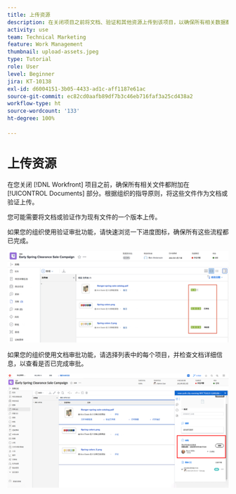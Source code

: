 ```yaml
---
title: 上传资源
description: 在关闭项目之前将文档、验证和其他资源上传到该项目，以确保所有相关数据都与该项目相关联。
activity: use
team: Technical Marketing
feature: Work Management
thumbnail: upload-assets.jpeg
type: Tutorial
role: User
level: Beginner
jira: KT-10138
exl-id: d6004151-3b05-4433-ad1c-aff1187e61ac
source-git-commit: ec82cd0aafb89df7b3c46eb716faf3a25cd438a2
workflow-type: ht
source-wordcount: '133'
ht-degree: 100%

---
```


# 上传资源

在您关闭 [!DNL Workfront] 项目之前，确保所有相关文件都附加在 [!UICONTROL Documents] 部分。根据组织的指导原则，将这些文件作为文档或验证上传。

您可能需要将文档或验证作为现有文件的一个版本上传。

如果您的组织使用验证审批功能，请快速浏览一下进度图标，确保所有这些流程都已完成。

![显示验证进度图标的文档页面](assets/planner-fund-proof-progress-icons.png)

如果您的组织使用文档审批功能，请选择列表中的每个项目，并检查文档详细信息，以查看是否已完成审批。

![文档页面上显示文档审批信息的侧面摘要](assets/planner-fund-document-approval.png)

<!---
learn more urls
Create proofs
Add new documents to Workfront
--->
